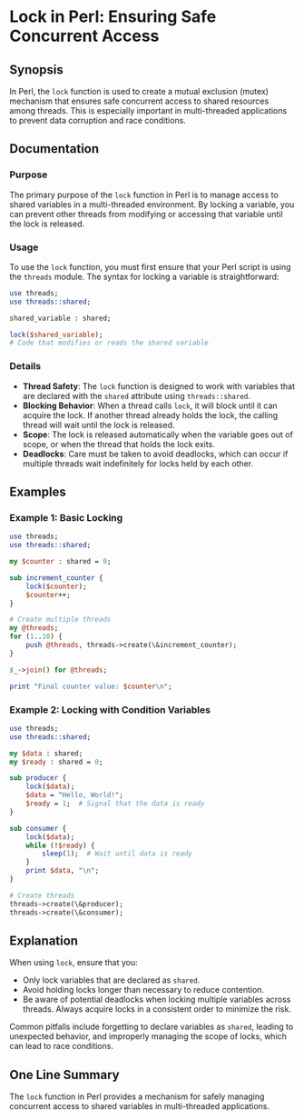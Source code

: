<!--
Meta Description: # Lock in Perl: Ensuring Safe Concurrent Access ## Synopsis In Perl, the `lock` function is used to create a mutual exclusion (mutex) mechanism that e...
Meta Keywords: threads, lock, shared, perl, data
-->

# Lock in Perl: Ensuring Safe Concurrent Access

## Synopsis
In Perl, the `lock` function is used to create a mutual exclusion (mutex) mechanism that ensures safe concurrent access to shared resources among threads. This is especially important in multi-threaded applications to prevent data corruption and race conditions.

## Documentation
### Purpose
The primary purpose of the `lock` function in Perl is to manage access to shared variables in a multi-threaded environment. By locking a variable, you can prevent other threads from modifying or accessing that variable until the lock is released.

### Usage
To use the `lock` function, you must first ensure that your Perl script is using the `threads` module. The syntax for locking a variable is straightforward:

```perl
use threads;
use threads::shared;

shared_variable : shared;

lock($shared_variable);
# Code that modifies or reads the shared variable
```

### Details
- **Thread Safety**: The `lock` function is designed to work with variables that are declared with the `shared` attribute using `threads::shared`.
- **Blocking Behavior**: When a thread calls `lock`, it will block until it can acquire the lock. If another thread already holds the lock, the calling thread will wait until the lock is released.
- **Scope**: The lock is released automatically when the variable goes out of scope, or when the thread that holds the lock exits.
- **Deadlocks**: Care must be taken to avoid deadlocks, which can occur if multiple threads wait indefinitely for locks held by each other.

## Examples
### Example 1: Basic Locking
```perl
use threads;
use threads::shared;

my $counter : shared = 0;

sub increment_counter {
    lock($counter);
    $counter++;
}

# Create multiple threads
my @threads;
for (1..10) {
    push @threads, threads->create(\&increment_counter);
}

$_->join() for @threads;

print "Final counter value: $counter\n";
```

### Example 2: Locking with Condition Variables
```perl
use threads;
use threads::shared;

my $data : shared;
my $ready : shared = 0;

sub producer {
    lock($data);
    $data = "Hello, World!";
    $ready = 1;  # Signal that the data is ready
}

sub consumer {
    lock($data);
    while (!$ready) {
        sleep(1);  # Wait until data is ready
    }
    print $data, "\n";
}

# Create threads
threads->create(\&producer);
threads->create(\&consumer);
```

## Explanation
When using `lock`, ensure that you:
- Only lock variables that are declared as `shared`.
- Avoid holding locks longer than necessary to reduce contention.
- Be aware of potential deadlocks when locking multiple variables across threads. Always acquire locks in a consistent order to minimize the risk.

Common pitfalls include forgetting to declare variables as `shared`, leading to unexpected behavior, and improperly managing the scope of locks, which can lead to race conditions.

## One Line Summary
The `lock` function in Perl provides a mechanism for safely managing concurrent access to shared variables in multi-threaded applications.
